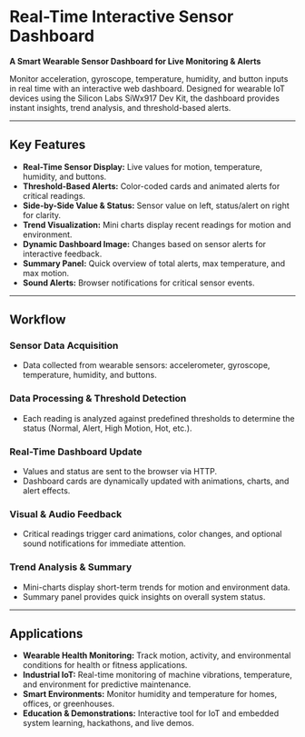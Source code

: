 # Real-Time Interactive Sensor Dashboard

**A Smart Wearable Sensor Dashboard for Live Monitoring & Alerts**

Monitor acceleration, gyroscope, temperature, humidity, and button inputs in real time with an interactive web dashboard. Designed for wearable IoT devices using the Silicon Labs SiWx917 Dev Kit, the dashboard provides instant insights, trend analysis, and threshold-based alerts.

---

## Key Features

- **Real-Time Sensor Display:** Live values for motion, temperature, humidity, and buttons.  
- **Threshold-Based Alerts:** Color-coded cards and animated alerts for critical readings.  
- **Side-by-Side Value & Status:** Sensor value on left, status/alert on right for clarity.  
- **Trend Visualization:** Mini charts display recent readings for motion and environment.  
- **Dynamic Dashboard Image:** Changes based on sensor alerts for interactive feedback.  
- **Summary Panel:** Quick overview of total alerts, max temperature, and max motion.  
- **Sound Alerts:** Browser notifications for critical sensor events.  

---

## Workflow

### Sensor Data Acquisition
- Data collected from wearable sensors: accelerometer, gyroscope, temperature, humidity, and buttons.

### Data Processing & Threshold Detection
- Each reading is analyzed against predefined thresholds to determine the status (Normal, Alert, High Motion, Hot, etc.).

### Real-Time Dashboard Update
- Values and status are sent to the browser via HTTP.  
- Dashboard cards are dynamically updated with animations, charts, and alert effects.

### Visual & Audio Feedback
- Critical readings trigger card animations, color changes, and optional sound notifications for immediate attention.

### Trend Analysis & Summary
- Mini-charts display short-term trends for motion and environment data.  
- Summary panel provides quick insights on overall system status.

---

## Applications

- **Wearable Health Monitoring:** Track motion, activity, and environmental conditions for health or fitness applications.  
- **Industrial IoT:** Real-time monitoring of machine vibrations, temperature, and environment for predictive maintenance.  
- **Smart Environments:** Monitor humidity and temperature for homes, offices, or greenhouses.  
- **Education & Demonstrations:** Interactive tool for IoT and embedded system learning, hackathons, and live demos.
